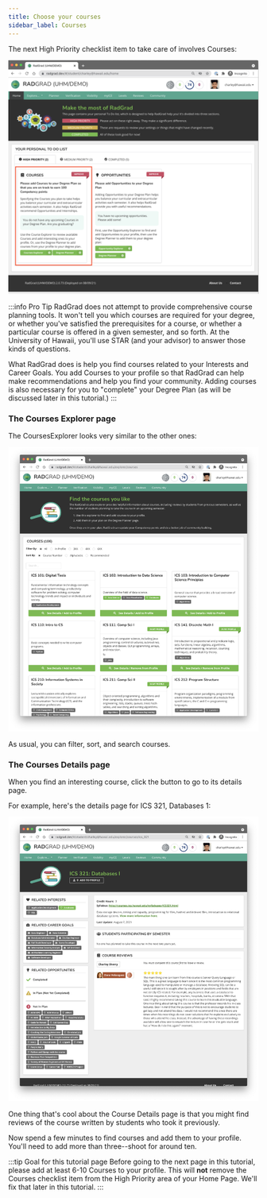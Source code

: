 ```yaml
---
title: Choose your courses
sidebar_label: Courses
---
```


The next High Priority checklist item to take care of involves Courses:

![](/img/user-guide/new-student/home-courses.png)

:::info Pro Tip
RadGrad does not attempt to provide comprehensive course planning tools. It won't tell you which courses are required for your degree, or whether you've satisfied the prerequisites for a course, or whether a particular course is offered in a given semester, and so forth. At the University of Hawaii, you'll use STAR (and your advisor) to answer those kinds of questions.

What RadGrad does is help you find courses related to your Interests and Career Goals. You add Courses to your profile so that RadGrad can help make recommendations and help you find your community. Adding courses is also necessary for you to "complete" your Degree Plan (as will be discussed later in this tutorial.)
:::

### The Courses Explorer page

The CoursesExplorer looks very similar to the other ones:

![](/img/user-guide/new-student/courses-explorer.png)

As usual, you can filter, sort, and search courses.

### The Courses Details page

When you find an interesting course, click the button to go to its details page.

For example, here's the details page for ICS 321, Databases 1:

![](/img/user-guide/new-student/course-details-page.png)

One thing that's cool about the Course Details page is that you might find reviews of the course written by students who took it previously.

Now spend a few minutes to find courses and add them to your profile. You'll need to add more than three--shoot for around ten.

:::tip Goal for this tutorial page
Before going to the next page in this tutorial, please add at least 6-10 Courses to your profile. This will **not** remove the Courses checklist item from the High Priority area of your Home Page. We'll fix that later in this tutorial.
:::